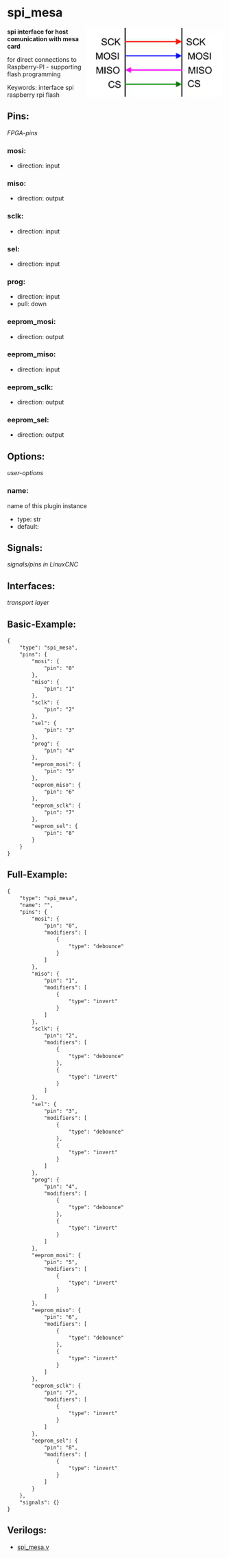 # spi_mesa

<img align="right" width="320" src="image.png">

**spi interface for host comunication with mesa card**

for direct connections to Raspberry-PI - supporting flash programming

Keywords: interface spi raspberry rpi flash

## Pins:
*FPGA-pins*
### mosi:

 * direction: input

### miso:

 * direction: output

### sclk:

 * direction: input

### sel:

 * direction: input

### prog:

 * direction: input
 * pull: down

### eeprom_mosi:

 * direction: output

### eeprom_miso:

 * direction: input

### eeprom_sclk:

 * direction: output

### eeprom_sel:

 * direction: output


## Options:
*user-options*
### name:
name of this plugin instance

 * type: str
 * default: 


## Signals:
*signals/pins in LinuxCNC*


## Interfaces:
*transport layer*


## Basic-Example:
```
{
    "type": "spi_mesa",
    "pins": {
        "mosi": {
            "pin": "0"
        },
        "miso": {
            "pin": "1"
        },
        "sclk": {
            "pin": "2"
        },
        "sel": {
            "pin": "3"
        },
        "prog": {
            "pin": "4"
        },
        "eeprom_mosi": {
            "pin": "5"
        },
        "eeprom_miso": {
            "pin": "6"
        },
        "eeprom_sclk": {
            "pin": "7"
        },
        "eeprom_sel": {
            "pin": "8"
        }
    }
}
```

## Full-Example:
```
{
    "type": "spi_mesa",
    "name": "",
    "pins": {
        "mosi": {
            "pin": "0",
            "modifiers": [
                {
                    "type": "debounce"
                }
            ]
        },
        "miso": {
            "pin": "1",
            "modifiers": [
                {
                    "type": "invert"
                }
            ]
        },
        "sclk": {
            "pin": "2",
            "modifiers": [
                {
                    "type": "debounce"
                },
                {
                    "type": "invert"
                }
            ]
        },
        "sel": {
            "pin": "3",
            "modifiers": [
                {
                    "type": "debounce"
                },
                {
                    "type": "invert"
                }
            ]
        },
        "prog": {
            "pin": "4",
            "modifiers": [
                {
                    "type": "debounce"
                },
                {
                    "type": "invert"
                }
            ]
        },
        "eeprom_mosi": {
            "pin": "5",
            "modifiers": [
                {
                    "type": "invert"
                }
            ]
        },
        "eeprom_miso": {
            "pin": "6",
            "modifiers": [
                {
                    "type": "debounce"
                },
                {
                    "type": "invert"
                }
            ]
        },
        "eeprom_sclk": {
            "pin": "7",
            "modifiers": [
                {
                    "type": "invert"
                }
            ]
        },
        "eeprom_sel": {
            "pin": "8",
            "modifiers": [
                {
                    "type": "invert"
                }
            ]
        }
    },
    "signals": {}
}
```

## Verilogs:
 * [spi_mesa.v](spi_mesa.v)
